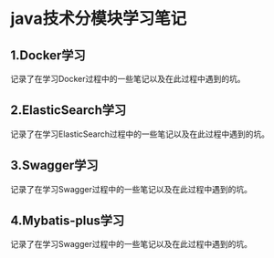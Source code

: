 # java技术分模块学习笔记
## 1.Docker学习

记录了在学习Docker过程中的一些笔记以及在此过程中遇到的坑。

## 2.ElasticSearch学习

记录了在学习ElasticSearch过程中的一些笔记以及在此过程中遇到的坑。

## 3.Swagger学习

记录了在学习Swagger过程中的一些笔记以及在此过程中遇到的坑。



## 4.Mybatis-plus学习

记录了在学习Swagger过程中的一些笔记以及在此过程中遇到的坑。

